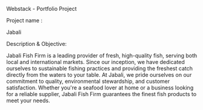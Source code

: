 Webstack - Portfolio Project

Project name :

Jabali   

Description & Objective: 

Jabali Fish Firm is a leading provider of fresh, high-quality fish, serving both local and international markets. Since our inception, we have dedicated ourselves to sustainable fishing practices and providing the freshest catch directly from the waters to your table. At Jabali, we pride ourselves on our commitment to quality, environmental stewardship, and customer satisfaction. Whether you're a seafood lover at home or a business looking for a reliable supplier, Jabali Fish Firm guarantees the finest fish products to meet your needs.

